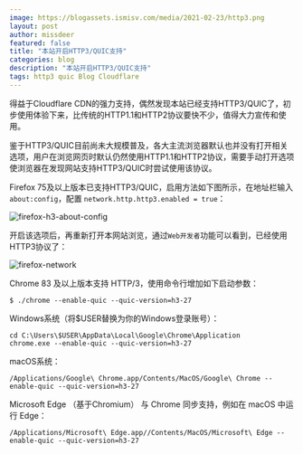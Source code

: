```yaml
---
image: https://blogassets.ismisv.com/media/2021-02-23/http3.png
layout: post
author: missdeer
featured: false
title: "本站开启HTTP3/QUIC支持"
categories: blog
description: "本站开启HTTP3/QUIC支持"
tags: http3 quic Blog Cloudflare
---
```

得益于Cloudflare CDN的强力支持，偶然发现本站已经支持HTTP3/QUIC了，初步使用体验下来，比传统的HTTP1.1和HTTP2协议要快不少，值得大力宣传和使用。

鉴于HTTP3/QUIC目前尚未大规模普及，各大主流浏览器默认也并没有打开相关选项，用户在浏览网页时默认仍然使用HTTP1.1和HTTP2协议，需要手动打开选项使浏览器在发现网站支持HTTP3/QUIC时尝试使用该协议。

Firefox 75及以上版本已支持HTTP3/QUIC，启用方法如下图所示，在地址栏输入 `about:config`，配置 `network.http.http3.enabled = true`：

![firefox-h3-about-config](https://blogassets.ismisv.com/media/2021-02-23/firefox-h3-about-config.png)

开启该选项后，再重新打开本网站浏览，通过`Web开发者`功能可以看到，已经使用HTTP3协议了：

![firefox-network](https://blogassets.ismisv.com/media/2021-02-23/firefox-network.png)

Chrome 83 及以上版本支持 HTTP/3，使用命令行增加如下启动参数：

```
$ ./chrome --enable-quic --quic-version=h3-27
```

Windows系统（将$USER替换为你的Windows登录账号）：

```
cd C:\Users\$USER\AppData\Local\Google\Chrome\Application
chrome.exe --enable-quic --quic-version=h3-27
```

macOS系统：

```
/Applications/Google\ Chrome.app/Contents/MacOS/Google\ Chrome --enable-quic --quic-version=h3-27
```

Microsoft Edge （基于Chromium） 与 Chrome 同步支持，例如在 macOS 中运行 Edge：

```
/Applications/Microsoft\ Edge.app//Contents/MacOS/Microsoft\ Edge --enable-quic --quic-version=h3-27
```